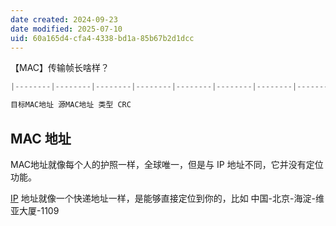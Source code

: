 ```yaml
---
date created: 2024-09-23
date modified: 2025-07-10
uid: 60a165d4-cfa4-4338-bd1a-85b67b2d1dcc
---
```


【MAC】传输帧长啥样？

```Java
|--------|--------|--------|--------|--------|--------|--------|--------|--------|--------|--------|--------|

目标MAC地址 源MAC地址 类型 CRC

```

## MAC 地址

MAC地址就像每个人的护照一样，全球唯一，但是与 IP 地址不同，它并没有定位功能。

[IP](IP.md) 地址就像一个快递地址一样，是能够直接定位到你的，比如 中国-北京-海淀-维亚大厦-1109

